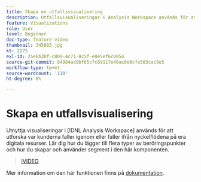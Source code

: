 ```yaml
---
title: Skapa en utfallsvisualisering
description: Utfallsvisualiseringar i Analysis Workspace används för att utforska var kunderna faller igenom eller faller ifrån nyckelflödena på era digitala resurser. Lär dig hur du lägger till flera typer av beröringspunkter och hur du skapar och använder segment i den här komponenten.
feature: Visualizations
role: User
level: Beginner
doc-type: feature video
thumbnail: 345883.jpg
kt: 2275
exl-id: 25e6b3bf-c809-4c71-8c5f-e0e5ef6c0054
source-git-commit: 84984ad9bf65cfc69117e40ac0e0cfe503cac5e5
workflow-type: tm+mt
source-wordcount: '110'
ht-degree: 0%

---
```


# Skapa en utfallsvisualisering

Utnyttja visualiseringar i [!DNL Analysis Workspace] används för att utforska var kunderna faller igenom eller faller ifrån nyckelflödena på era digitala resurser. Lär dig hur du lägger till flera typer av beröringspunkter och hur du skapar och använder segment i den här komponenten.

>[!VIDEO](https://video.tv.adobe.com/v/345883/?quality=12&learn=on)

Mer information om den här funktionen finns på [dokumentation](https://experienceleague.adobe.com/docs/analytics/analyze/analysis-workspace/visualizations/fallout/fallout-flow.html?lang=en).


